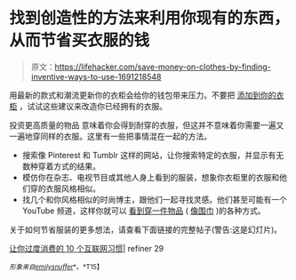# 找到创造性的方法来利用你现有的东西，从而节省买衣服的钱

> 原文：<https://lifehacker.com/save-money-on-clothes-by-finding-inventive-ways-to-use-1691218548>

用最新的款式和潮流更新你的衣柜会给你的钱包带来压力。不要把 [添加到你的衣柜](https://lifehacker.com/how-to-organize-a-lot-of-clothing-in-very-little-closet-1516664381) ，试试这些建议来改造你已经拥有的衣服。



投资更高质量的物品 意味着你会得到耐穿的衣服，但这并不意味着你需要一遍又一遍地穿同样的衣服。这里有一些把事情混在一起的方法。

*   搜索像 Pinterest 和 Tumblr 这样的网站，让你搜索特定的衣服，并显示有无数种穿着方式的结果。
*   模仿你在杂志、电视节目或其他人身上看到的服装，想象你衣柜里的衣服和他们穿的衣服风格相似。
*   找几个和你风格相似的时尚博主，跟他们一起寻找灵感。他们甚至可能有一个 YouTube 频道，这样你就可以 [看到穿一件物品](http://lifehacker.com/25-different-ways-to-wear-a-scarf-in-one-5-minute-vide-1497868372) ( [像围巾](http://lifehacker.com/five-ways-to-tie-a-man-s-scarf-1684590695) )的各种方式。

关于如何节省服装的更多想法，请查看下面链接的完整帖子(警告:这是幻灯片)。

[让你过度消费的 10 个互联网习惯](http://www.refinery29.com/daily-worth/107#slide-1)| refiner 29

<small>*形象来自*</small>[<small>*emilysnuffer*</small>](https://www.flickr.com/photos/emilysnuffer/13728817133/)<small>*。*T15】</small>